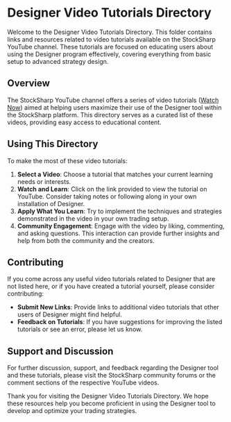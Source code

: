 # Designer Video Tutorials Directory

Welcome to the Designer Video Tutorials Directory. This folder contains links and resources related to video tutorials available on the StockSharp YouTube channel. These tutorials are focused on educating users about using the Designer program effectively, covering everything from basic setup to advanced strategy design.

## Overview

The StockSharp YouTube channel offers a series of video tutorials ([Watch Now](https://www.youtube.com/watch?v=oiJRi5wk8AE&list=PLpwmSw294KYrfM1ALrONIz9MLpRQ1Uwfe)) aimed at helping users maximize their use of the Designer tool within the StockSharp platform. This directory serves as a curated list of these videos, providing easy access to educational content.

## Using This Directory

To make the most of these video tutorials:

1. **Select a Video**: Choose a tutorial that matches your current learning needs or interests.
2. **Watch and Learn**: Click on the link provided to view the tutorial on YouTube. Consider taking notes or following along in your own installation of Designer.
3. **Apply What You Learn**: Try to implement the techniques and strategies demonstrated in the video in your own trading setup.
4. **Community Engagement**: Engage with the video by liking, commenting, and asking questions. This interaction can provide further insights and help from both the community and the creators.

## Contributing

If you come across any useful video tutorials related to Designer that are not listed here, or if you have created a tutorial yourself, please consider contributing:

- **Submit New Links**: Provide links to additional video tutorials that other users of Designer might find helpful.
- **Feedback on Tutorials**: If you have suggestions for improving the listed tutorials or see an error, please let us know.

## Support and Discussion

For further discussion, support, and feedback regarding the Designer tool and these tutorials, please visit the StockSharp community forums or the comment sections of the respective YouTube videos.

Thank you for visiting the Designer Video Tutorials Directory. We hope these resources help you become proficient in using the Designer tool to develop and optimize your trading strategies.